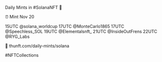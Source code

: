 Daily Mints in #SolanaNFT 🚀

⏰ Mint Nov 20

15UTC @solana_worldcup
17UTC @MonteCarlo1865
17UTC @Speechless_SOL
19UTC @Elementalsnft_
21UTC @InsideOutFrens
22UTC @RYG_Labs

🔗 thunft.com/daily-mints/solana

#NFTCollections